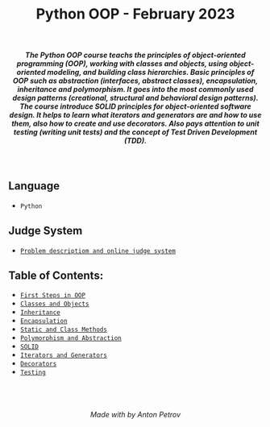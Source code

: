 <h1 align="center">
Python OOP - February 2023
</h1>

<br/>

<h5 align="center">
The Python OOP course teachs the principles of object-oriented programming (OOP), working with classes and objects, using object-oriented modeling, and building class hierarchies. Basic principles of OOP such as abstraction (interfaces, abstract classes), encapsulation, inheritance and polymorphism. It goes into the most commonly used design patterns (creational, structural and behavioral design patterns). The course introduce SOLID principles for object-oriented software design. It helps to learn what iterators and generators are and how to use them, also how to create and use decorators. Also pays attention to unit testing (writing unit tests) and the concept of Test Driven Development (TDD).
</h5>

<br/>

## Language

- `Python`

## Judge System

- [`Problem descriptiom and online judge system`](https://judge.softuni.org/Contests#!/List/ByCategory/198/Python-OOP)

## Table of Contents:

- [`First Steps in OOP`](https://github.com/tonytech83/Python-OOP/tree/main/01_First_Steps_in_OOP_Lab)
- [`Classes and Objects`](https://github.com/tonytech83/Python-OOP/tree/main/03_Classes_and_Objects_Lab)
- [`Inheritance`](https://github.com/tonytech83/Python-OOP/tree/main/05_Inheritance_Lab)
- [`Encapsulation`](https://github.com/tonytech83/Python-OOP/tree/main/07_Encapsulation_Lab)
- [`Static and Class Methods`](https://github.com/tonytech83/Python-OOP/tree/main/09_Static_and_Class_Methods_Lab)
- [`Polymorphism and Abstraction`](https://github.com/tonytech83/Python-OOP/tree/main/11_Polymorphism_and_Abstraction_Lab)
- [`SOLID`](https://github.com/tonytech83/Python-OOP/tree/main/13_SOLID_Lab)
- [`Iterators and Generators`](https://github.com/tonytech83/Python-OOP/tree/main/15_Iterators_and_Generators_Lab)
- [`Decorators`](https://github.com/tonytech83/Python-OOP/tree/main/17_Decorators_Lab)
- [`Testing`](https://github.com/tonytech83/Python-OOP/tree/main/19_Testing_Lab)

<br/>
<br/>

<h6 align="center"> Made with by Anton Petrov </h6>
